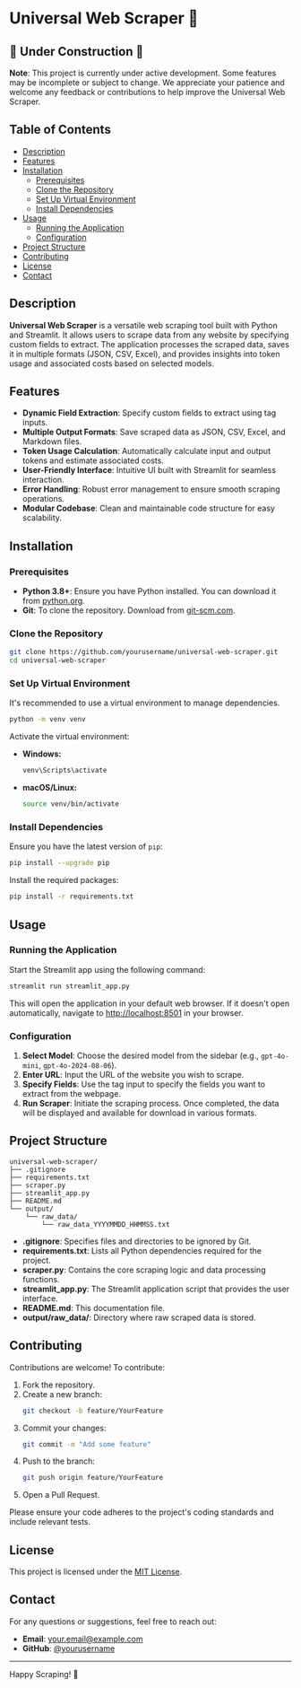 # Universal Web Scraper 🦀


## 🚧 Under Construction 🚧

**Note**: This project is currently under active development. Some features may be incomplete or subject to change. We appreciate your patience and welcome any feedback or contributions to help improve the Universal Web Scraper.


## Table of Contents

- [Description](#description)
- [Features](#features)
- [Installation](#installation)
  - [Prerequisites](#prerequisites)
  - [Clone the Repository](#clone-the-repository)
  - [Set Up Virtual Environment](#set-up-virtual-environment)
  - [Install Dependencies](#install-dependencies)
- [Usage](#usage)
  - [Running the Application](#running-the-application)
  - [Configuration](#configuration)
- [Project Structure](#project-structure)
- [Contributing](#contributing)
- [License](#license)
- [Contact](#contact)

## Description

**Universal Web Scraper** is a versatile web scraping tool built with Python and Streamlit. It allows users to scrape data from any website by specifying custom fields to extract. The application processes the scraped data, saves it in multiple formats (JSON, CSV, Excel), and provides insights into token usage and associated costs based on selected models.

## Features

- **Dynamic Field Extraction**: Specify custom fields to extract using tag inputs.
- **Multiple Output Formats**: Save scraped data as JSON, CSV, Excel, and Markdown files.
- **Token Usage Calculation**: Automatically calculate input and output tokens and estimate associated costs.
- **User-Friendly Interface**: Intuitive UI built with Streamlit for seamless interaction.
- **Error Handling**: Robust error management to ensure smooth scraping operations.
- **Modular Codebase**: Clean and maintainable code structure for easy scalability.

## Installation

### Prerequisites

- **Python 3.8+**: Ensure you have Python installed. You can download it from [python.org](https://www.python.org/downloads/).
- **Git**: To clone the repository. Download from [git-scm.com](https://git-scm.com/downloads).

### Clone the Repository

```bash
git clone https://github.com/yourusername/universal-web-scraper.git
cd universal-web-scraper
```

### Set Up Virtual Environment

It's recommended to use a virtual environment to manage dependencies.

```bash
python -m venv venv
```

Activate the virtual environment:

- **Windows:**
  ```bash
  venv\Scripts\activate
  ```
- **macOS/Linux:**
  ```bash
  source venv/bin/activate
  ```

### Install Dependencies

Ensure you have the latest version of `pip`:

```bash
pip install --upgrade pip
```

Install the required packages:

```bash
pip install -r requirements.txt
```

## Usage

### Running the Application

Start the Streamlit app using the following command:

```bash
streamlit run streamlit_app.py
```

This will open the application in your default web browser. If it doesn't open automatically, navigate to [http://localhost:8501](http://localhost:8501) in your browser.

### Configuration

1. **Select Model**: Choose the desired model from the sidebar (e.g., `gpt-4o-mini`, `gpt-4o-2024-08-06`).
2. **Enter URL**: Input the URL of the website you wish to scrape.
3. **Specify Fields**: Use the tag input to specify the fields you want to extract from the webpage.
4. **Run Scraper**: Initiate the scraping process. Once completed, the data will be displayed and available for download in various formats.

## Project Structure

```plaintext
universal-web-scraper/
├── .gitignore
├── requirements.txt
├── scraper.py
├── streamlit_app.py
├── README.md
└── output/
    └── raw_data/
        └── raw_data_YYYYMMDD_HHMMSS.txt
```

- **.gitignore**: Specifies files and directories to be ignored by Git.
- **requirements.txt**: Lists all Python dependencies required for the project.
- **scraper.py**: Contains the core scraping logic and data processing functions.
- **streamlit_app.py**: The Streamlit application script that provides the user interface.
- **README.md**: This documentation file.
- **output/raw_data/**: Directory where raw scraped data is stored.

## Contributing

Contributions are welcome! To contribute:

1. Fork the repository.
2. Create a new branch:
   ```bash
   git checkout -b feature/YourFeature
   ```
3. Commit your changes:
   ```bash
   git commit -m "Add some feature"
   ```
4. Push to the branch:
   ```bash
   git push origin feature/YourFeature
   ```
5. Open a Pull Request.

Please ensure your code adheres to the project's coding standards and include relevant tests.

## License

This project is licensed under the [MIT License](LICENSE).

## Contact

For any questions or suggestions, feel free to reach out:

- **Email**: [your.email@example.com](mailto:your.email@example.com)
- **GitHub**: [@yourusername](https://github.com/yourusername)

---

Happy Scraping! 🦀